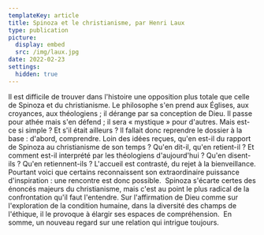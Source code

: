 ```yaml
---
templateKey: article
title: Spinoza et le christianisme, par Henri Laux
type: publication
picture:
  display: embed
  src: /img/laux.jpg
date: 2022-02-23
settings:
  hidden: true
---
```

Il est difficile de trouver dans l'histoire une opposition plus totale que celle de Spinoza et du christianisme. Le philosophe s'en prend aux Églises, aux croyances, aux théologiens ; il dérange par sa conception de Dieu. Il passe pour athée mais s'en défend ; il sera « mystique » pour d'autres. Mais est-ce si simple ? Et s'il était ailleurs ? Il fallait donc reprendre le dossier à la base : d'abord, comprendre. Loin des idées reçues, qu'en est-il du rapport de Spinoza au christianisme de son temps ? Qu'en dit-il, qu'en retient-il ? Et comment est-il interprété par les théologiens d'aujourd'hui ? Qu'en disent-ils ? Qu'en retiennent-ils ? L'accueil est contrasté, du rejet à la bienveillance. Pourtant voici que certains reconnaissent son extraordinaire puissance d'inspiration : une rencontre est donc possible.  Spinoza s'écarte certes des énoncés majeurs du christianisme, mais c'est au point le plus radical de la confrontation qu'il faut l'entendre. Sur l'affirmation de Dieu comme sur l'exploration de la condition humaine, dans la diversité des champs de l'éthique, il le provoque à élargir ses espaces de compréhension.  En somme, un nouveau regard sur une relation qui intrigue toujours.